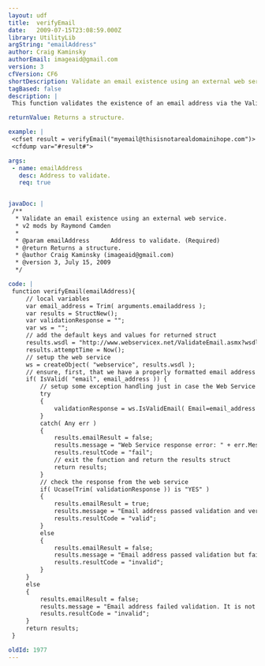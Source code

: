 ```yaml
---
layout: udf
title:  verifyEmail
date:   2009-07-15T23:08:59.000Z
library: UtilityLib
argString: "emailAddress"
author: Craig Kaminsky
authorEmail: imageaid@gmail.com
version: 3
cfVersion: CF6
shortDescription: Validate an email existence using an external web service.
tagBased: false
description: |
 This function validates the existence of an email address via the ValidateEmail Web Service at webservicex.net.

returnValue: Returns a structure.

example: |
 <cfset result = verifyEmail("myemail@thisisnotarealdomainihope.com")>
 <cfdump var="#result#">

args:
 - name: emailAddress
   desc: Address to validate.
   req: true


javaDoc: |
 /**
  * Validate an email existence using an external web service.
  * v2 mods by Raymond Camden
  * 
  * @param emailAddress      Address to validate. (Required)
  * @return Returns a structure. 
  * @author Craig Kaminsky (imageaid@gmail.com) 
  * @version 3, July 15, 2009 
  */

code: |
 function verifyEmail(emailAddress){
     // local variables
     var email_address = Trim( arguments.emailaddress );
     var results = StructNew();
     var validationResponse = "";
     var ws = "";
     // add the default keys and values for returned struct 
     results.wsdl = "http://www.webservicex.net/ValidateEmail.asmx?wsdl";
     results.attemptTime = Now();
     // setup the web service
     ws = createObject( "webservice", results.wsdl );
     // ensure, first, that we have a properly formatted email address
     if( IsValid( "email", email_address )) {
         // setup some exception handling just in case the Web Service is down, etc.
         try
         {
             validationResponse = ws.IsValidEmail( Email=email_address );
         }
         catch( Any err )
         {
             results.emailResult = false;
             results.message = "Web Service response error: " + err.Message;
             results.resultCode = "fail";
             // exit the function and return the results struct
             return results;
         }            
         // check the response from the web service
         if( Ucase(Trim( validationResponse )) is "YES" )
         {
             results.emailResult = true;
             results.message = "Email address passed validation and verification.";
             results.resultCode = "valid";
         }
         else
         {
             results.emailResult = false;
             results.message = "Email address passed validation but failed verification.";
             results.resultCode = "invalid";
         }
     }
     else
     {
         results.emailResult = false;
         results.message = "Email address failed validation. It is not properly formatted.";
         results.resultCode = "invalid";
     }
     return results;
 }

oldId: 1977
---
```


